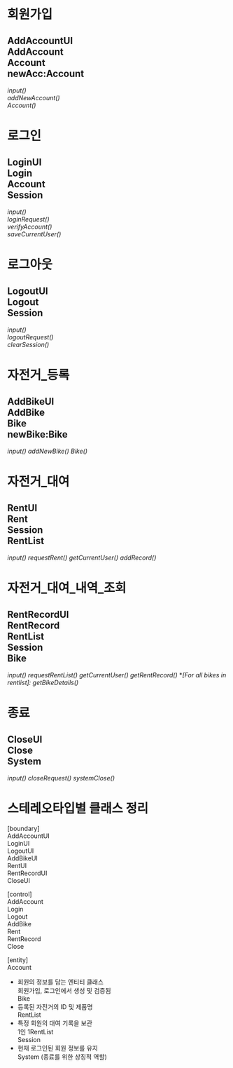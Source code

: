 # 회원가입  
AddAccountUI  
AddAccount  
Account  
newAcc:Account  
-------------  
*input()*  
*addNewAccount()*  
*Account()*  
  
# 로그인  
LoginUI  
Login  
Account  
Session  
-------------  
*input()*  
*loginRequest()*  
*verifyAccount()*  
*saveCurrentUser()*  
  
# 로그아웃  
LogoutUI  
Logout  
Session  
-------------  
*input()*  
*logoutRequest()*  
*clearSession()*  
  
# 자전거_등록  
AddBikeUI  
AddBike  
Bike  
newBike:Bike  
-------------  
*input()*
*addNewBike()*
*Bike()*
  
# 자전거_대여  
RentUI  
Rent  
Session  
RentList  
-------------  
*input()*
*requestRent()*
*getCurrentUser()*
*addRecord()*
  
  
# 자전거_대여_내역_조회  
RentRecordUI  
RentRecord  
RentList  
Session  
Bike  
-------------  
*input()*
*requestRentList()*
*getCurrentUser()*
*getRentRecord()*
**[For all bikes in rentlist]: getBikeDetails()*
  
  
# 종료  
CloseUI  
Close  
System  
-------------  
*input()*
*closeRequest()*
*systemClose()*
  
  
  
  
  
  
  
# 스테레오타입별 클래스 정리
  
[boundary]  
AddAccountUI  
LoginUI  
LogoutUI  
AddBikeUI  
RentUI  
RentRecordUI  
CloseUI  
  
[control]  
AddAccount  
Login  
Logout  
AddBike  
Rent  
RentRecord  
Close  
  
[entity]  
Account  
-   회원의 정보를 담는 엔티티 클래스  
    회원가입, 로그인에서 생성 및 검증됨  
Bike  
-   등록된 자전거의 ID 및 제품명  
RentList  
-   특정 회원의 대여 기록을 보관  
    1인 1RentList  
Session  
-   현재 로그인된 회원 정보를 유지  
System (종료를 위한 상징적 역할)  